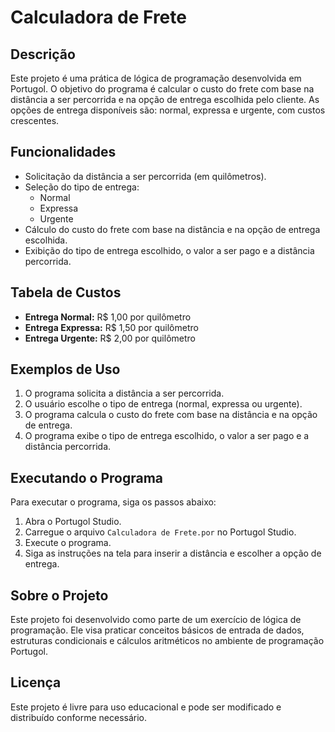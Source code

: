 # Calculadora de Frete

## Descrição

Este projeto é uma prática de lógica de programação desenvolvida em Portugol. O objetivo do programa é calcular o custo do frete com base na distância a ser percorrida e na opção de entrega escolhida pelo cliente. As opções de entrega disponíveis são: normal, expressa e urgente, com custos crescentes.

## Funcionalidades

- Solicitação da distância a ser percorrida (em quilômetros).
- Seleção do tipo de entrega:
  - Normal
  - Expressa
  - Urgente
- Cálculo do custo do frete com base na distância e na opção de entrega escolhida.
- Exibição do tipo de entrega escolhido, o valor a ser pago e a distância percorrida.

## Tabela de Custos

- **Entrega Normal:** R$ 1,00 por quilômetro
- **Entrega Expressa:** R$ 1,50 por quilômetro
- **Entrega Urgente:** R$ 2,00 por quilômetro

## Exemplos de Uso

1. O programa solicita a distância a ser percorrida.
2. O usuário escolhe o tipo de entrega (normal, expressa ou urgente).
3. O programa calcula o custo do frete com base na distância e na opção de entrega.
4. O programa exibe o tipo de entrega escolhido, o valor a ser pago e a distância percorrida.

## Executando o Programa

Para executar o programa, siga os passos abaixo:

1. Abra o Portugol Studio.
2. Carregue o arquivo `Calculadora de Frete.por` no Portugol Studio.
3. Execute o programa.
4. Siga as instruções na tela para inserir a distância e escolher a opção de entrega.

## Sobre o Projeto

Este projeto foi desenvolvido como parte de um exercício de lógica de programação. Ele visa praticar conceitos básicos de entrada de dados, estruturas condicionais e cálculos aritméticos no ambiente de programação Portugol.

## Licença

Este projeto é livre para uso educacional e pode ser modificado e distribuído conforme necessário.
